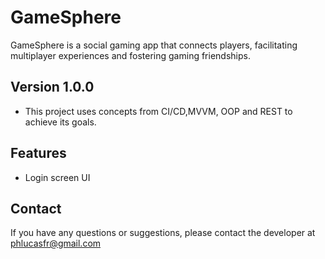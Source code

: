 # GameSphere
GameSphere is a social gaming app that connects players, facilitating multiplayer experiences and fostering gaming friendships.

## Version 1.0.0
- This project uses concepts from CI/CD,MVVM, OOP and REST to achieve its goals.

## Features
- Login screen UI
## Contact

If you have any questions or suggestions, please contact the developer at phlucasfr@gmail.com
